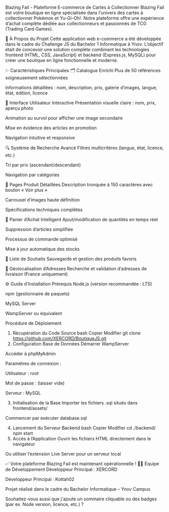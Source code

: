 Blazing Fail - Plateforme E-commerce de Cartes à Collectionner
Blazing Fail est votre boutique en ligne spécialisée dans l’univers des cartes à collectionner Pokémon et Yu-Gi-Oh!. Notre plateforme offre une expérience d’achat complète dédiée aux collectionneurs et passionnés de TCG (Trading Card Games).

📝 À Propos du Projet
Cette application web e-commerce a été développée dans le cadre du Challenge JS du Bachelor 1 Informatique à Ynov.
L’objectif était de concevoir une solution complète combinant les technologies frontend (HTML, CSS, JavaScript) et backend (Express.js, MySQL) pour créer une boutique en ligne fonctionnelle et moderne.

✨ Caractéristiques Principales
🗂️ Catalogue Enrichi
Plus de 50 références soigneusement sélectionnées

Informations détaillées : nom, description, prix, galerie d’images, langue, état, édition, licence

🎨 Interface Utilisateur Interactive
Présentation visuelle claire : nom, prix, aperçu photo

Animation au survol pour afficher une image secondaire

Mise en évidence des articles en promotion

Navigation intuitive et responsive

🔍 Système de Recherche Avancé
Filtres multicritères (langue, état, licence, etc.)

Tri par prix (ascendant/descendant)

Navigation par catégories

📄 Pages Produit Détaillées
Description tronquée à 150 caractères avec bouton « Voir plus »

Carrousel d’images haute définition

Spécifications techniques complètes

🛒 Panier d’Achat Intelligent
Ajout/modification de quantités en temps réel

Suppression d’articles simplifiée

Processus de commande optimisé

Mise à jour automatique des stocks

💖 Liste de Souhaits
Sauvegarde et gestion des produits favoris

📍 Géolocalisation d’Adresses
Recherche et validation d’adresses de livraison (France uniquement)

⚙️ Guide d’Installation
Prérequis
Node.js (version recommandée : LTS)

npm (gestionnaire de paquets)

MySQL Server

WampServer ou équivalent

Procédure de Déploiement
1. Récupération du Code Source
bash
Copier
Modifier
git clone https://github.com/XERCORD/BoutiqueJS.git
2. Configuration Base de Données
Démarrer WampServer

Accéder à phpMyAdmin

Paramètres de connexion :

Utilisateur : root

Mot de passe : (laisser vide)

Serveur : MySQL

3. Initialisation de la Base
Importer les fichiers .sql situés dans frontend/assets/

Commencer par exécuter database.sql

4. Lancement du Serveur Backend
bash
Copier
Modifier
cd ./backend/
npm start
5. Accès à l’Application
Ouvrir les fichiers HTML directement dans le navigateur

Ou utiliser l’extension Live Server pour un serveur local

✅ Votre plateforme Blazing Fail est maintenant opérationnelle !
👨‍💻 Équipe de Développement
Développeur Principal : XERCORD

Développeur Principal : Kottah02

Projet réalisé dans le cadre du Bachelor Informatique – Ynov Campus

Souhaitez-vous aussi que j'ajoute un sommaire cliquable ou des badges (par ex. Node version, licence, etc.) ?